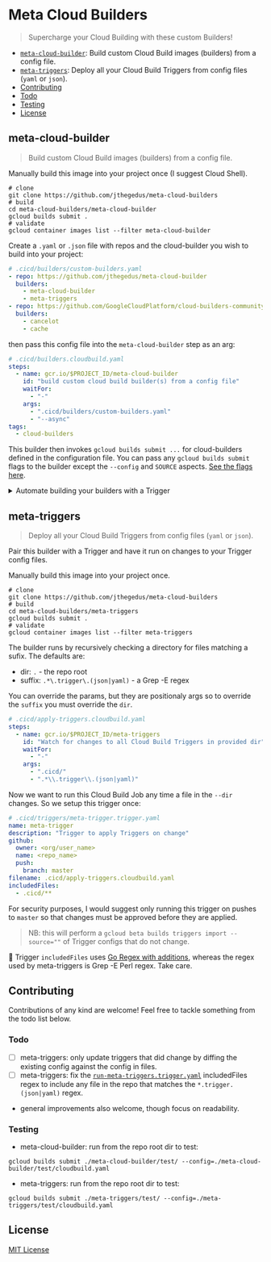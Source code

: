 # Meta Cloud Builders

> Supercharge your Cloud Building with these custom Builders!

- [`meta-cloud-builder`](#meta-cloud-builder): Build custom Cloud Build images (builders) from a config file.
- [`meta-triggers`](#meta-triggers): Deploy all your Cloud Build Triggers from config files (`yaml` or `json`).
- [Contributing](#contributing)
- [Todo](#todo)
- [Testing](#testing)
- [License](#license)

## meta-cloud-builder

> Build custom Cloud Build images (builders) from a config file.

Manually build this image into your project once (I suggest Cloud Shell).

```shell
# clone
git clone https://github.com/jthegedus/meta-cloud-builders
# build
cd meta-cloud-builders/meta-cloud-builder
gcloud builds submit .
# validate
gcloud container images list --filter meta-cloud-builder
```

Create a `.yaml` or `.json` file with repos and the cloud-builder you wish to build into your project:

```yaml
# .cicd/builders/custom-builders.yaml
- repo: https://github.com/jthegedus/meta-cloud-builder
  builders:
    - meta-cloud-builder
    - meta-triggers
- repo: https://github.com/GoogleCloudPlatform/cloud-builders-community
  builders:
    - cancelot
    - cache
```

then pass this config file into the `meta-cloud-builder` step as an arg:

```yaml
# .cicd/builders.cloudbuild.yaml
steps:
  - name: gcr.io/$PROJECT_ID/meta-cloud-builder
    id: "build custom cloud build builder(s) from a config file"
    waitFor:
      - "-"
    args:
      - ".cicd/builders/custom-builders.yaml"
      - "--async"
tags:
  - cloud-builders
```

This builder then invokes `gcloud builds submit ...` for cloud-builders defined in the configuration file. You can pass any `gcloud builds submit` flags to the builder except the `--config` and `SOURCE` aspects. [See the flags here](https://cloud.google.com/sdk/gcloud/reference/builds/submit).

<details>
<summary>Automate building your builders with a Trigger</summary>

### Triggers

Now with [Cloud Build Triggers being created via `.yaml` config](https://cloud.google.com/blog/products/devops-sre/cloud-build-brings-advanced-cicd-capabilities-to-github) we can run this `builders.cloudbuild.yaml` whenever we make a change to this config file.

```yaml
# .cicd/triggers/builders.trigger.yaml
name: cloud-builders
description: Build custom Cloud Build builders into my gcr project on change
github:
  owner: <org/user_name>
  name: <repo_name>
  push:
    branch: master
filename: .cicd/builders.cloudbuild.yaml
includedFiles:
  - .cicd/builders.cloudbuild.yaml # the Cloud Build job file
  - .cicd/builders/custom-builders.yaml # the config file
```

For security purposes, I would suggest only running this trigger on pushes to `master` so that changes must be approved before they are applied.

Import the Trigger:

```shell
gcloud beta builds triggers import --source=.cicd/triggers/builders.trigger.yaml
```

### Schedule

WIP: the message-body might need changing to run a GitHub-based Trigger - see this [Cloud Build Issue](https://issuetracker.google.com/issues/142550612).

With custom Cloud Builders you are almost always going to want the latest images from the source. Since we cannot trigger off of changes to external repos, we can at least rebuild these containers on a regular basis, say daily or weekly.

```shell
gcloud scheduler jobs create http \
  build-custom-cloud-builders \
  --description="Build custom cloud-builders on a schedule" \
  --schedule="0 0 * * SUN" \
  --time-zone="AEST"
  --http-method="POST" \
  --uri=https://cloudbuild.googleapis.com/v1/projects/[PROJECTID]/triggers/[TRIGGERID]:run \
  --message-body={"branchName": "master"} \
  --oauth-service-account-email=[EMAIL_ADDRESS]@appspot.gserviceaccount.com
```

Just fill in `PROJECTID`, `TRIGGERID` and create a Service Account and fill in the `EMAIL_ADDRESS` accordingly.

Suggested schedule intervals:

- daily: `0 0 * * *`
- every sunday: `0 0 * * SUN`

</details>

## meta-triggers

> Deploy all your Cloud Build Triggers from config files (`yaml` or `json`).

Pair this builder with a Trigger and have it run on changes to your Trigger config files.

Manually build this image into your project once.

```shell
# clone
git clone https://github.com/jthegedus/meta-cloud-builders
# build
cd meta-cloud-builders/meta-triggers
gcloud builds submit .
# validate
gcloud container images list --filter meta-triggers
```

The builder runs by recursively checking a directory for files matching a sufix. The defaults are:

- dir: `.` - the repo root
- suffix: `.*\.trigger\.(json|yaml)` - a Grep -E regex

You can override the params, but they are positionaly args so to override the `suffix` you must override the `dir`.

```yaml
# .cicd/apply-triggers.cloudbuild.yaml
steps:
  - name: gcr.io/$PROJECT_ID/meta-triggers
    id: "Watch for changes to all Cloud Build Triggers in provided dir"
    waitFor:
      - "-"
    args:
      - ".cicd/"
      - ".*\\.trigger\\.(json|yaml)"
```

Now we want to run this Cloud Build Job any time a file in the `--dir` changes. So we setup this trigger once:

```yaml
# .cicd/triggers/meta-trigger.trigger.yaml
name: meta-trigger
description: "Trigger to apply Triggers on change"
github:
  owner: <org/user_name>
  name: <repo_name>
  push:
    branch: master
filename: .cicd/apply-triggers.cloudbuild.yaml
includedFiles:
  - .cicd/**
```

For security purposes, I would suggest only running this trigger on pushes to `master` so that changes must be approved before they are applied.

> NB: this will perform a `gcloud beta builds triggers import --source=""` of Trigger configs that do not change.

🚨 Trigger `includedFiles` uses [Go Regex with additions](https://cloud.google.com/cloud-build/docs/running-builds/create-manage-triggers#build_trigger), whereas the regex used by meta-triggers is Grep -E Perl regex. Take care.

## Contributing

Contributions of any kind are welcome! Feel free to tackle something from the todo list below.

### Todo

- [ ] meta-triggers: only update triggers that did change by diffing the existing config against the config in files.
- [ ] meta-triggers: fix the [`run-meta-triggers.trigger.yaml`](.cicd/triggers/run-meta-triggers.trigger.yaml) includedFiles regex to include any file in the repo that matches the `*.trigger.(json|yaml)` regex.
- general improvements also welcome, though focus on readability.

### Testing

- meta-cloud-builder: run from the repo root dir to test:

```shell
gcloud builds submit ./meta-cloud-builder/test/ --config=./meta-cloud-builder/test/cloudbuild.yaml
```

- meta-triggers: run from the repo root dir to test:

```shell
gcloud builds submit ./meta-triggers/test/ --config=./meta-triggers/test/cloudbuild.yaml
```

## License

[MIT License](https://github.com/jthegedus/meta-cloud-builder/blob/master/LICENSE)
